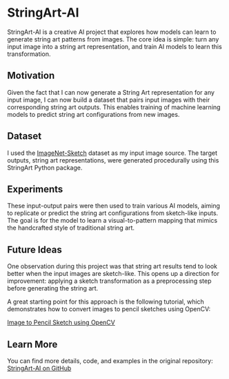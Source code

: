 # StringArt-AI

StringArt-AI is a creative AI project that explores how models can learn to generate string art patterns from images. The core idea is simple: turn any input image into a string art representation, and train AI models to learn this transformation.

## Motivation

Given the fact that I can now generate a String Art representation for any input image, I can now build a dataset that pairs input images with their corresponding string art outputs. This enables training of machine learning models to predict string art configurations from new images.

## Dataset

I used the [ImageNet-Sketch](https://github.com/HaohanWang/ImageNet-Sketch) dataset as my input image source. The target outputs, string art representations, were generated procedurally using this StringArt Python package.

## Experiments

These input-output pairs were then used to train various AI models, aiming to replicate or predict the string art configurations from sketch-like inputs. The goal is for the model to learn a visual-to-pattern mapping that mimics the handcrafted style of traditional string art.

## Future Ideas

One observation during this project was that string art results tend to look better when the input images are sketch-like. This opens up a direction for improvement: applying a sketch transformation as a preprocessing step before generating the string art.

A great starting point for this approach is the following tutorial, which demonstrates how to convert images to pencil sketches using OpenCV:

[Image to Pencil Sketch using OpenCV](https://medium.com/@Kavya2099/image-to-pencil-sketch-using-opencv-ec3568443c5e)

## Learn More

You can find more details, code, and examples in the original repository: [StringArt-AI on GitHub](https://github.com/skpha13/StringArt-AI)
